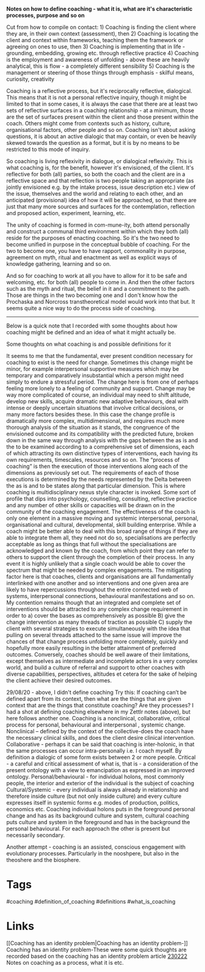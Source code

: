 
**Notes on how to define coaching - what it is, what are it's characteristic processes, purpose and so on**

Cut from how to compile on contact:
	1) Coaching is finding the client where they are, in their own context (assessment), then
	2) Coaching is locating the client and context within frameworks, teaching them the framework or agreeing on ones to use, then
	3) Coaching is implementing that in life - grounding, embedding, growing etc. through reflective practice
	4) Coaching is the employment and awareness of unfolding - above these are heavily analytical, this is flow - a completely different sensibility
	5) Coaching is the management or steering of those things through emphasis - skilful means, curiosity, creativity

Coaching is a reflective process, but it's reciprocally reflective, dialogical. This means that it is not a personal reflective inquiry, though it might be limited to that in some cases, it is always the case that there are at least two sets of reflective surfaces in a coaching relationship - at a minimum, those are the set of surfaces present within the client and those present within the coach. Others might come from contexts such as history, culture, organisational factors, other people and so on.
Coaching isn't about asking questions, it is about an active dialogic that may contain, or even be heavily skewed towards the question as a format, but it is by no means to be restricted to this mode of inquiry.

So coaching is living reflexivity in dialogue, or dialogical reflexivity. This is what coaching is, for the benefit, however it's envisioned, of the client. It's reflective for both (all) parties, so both the coach and the client are in a reflective space and that reflection is two people taking an appropriate (as jointly envisioned e.g. by the intake process, issue description etc.) view of the issue, themselves and the world and relating to each other, and an anticipated (provisional) idea of how it will be approached, so that there are just that many more sources and surfaces for the contemplation, reflection and proposed action, experiment, learning, etc. 

The unity of coaching is formed in com-mune-ity, both attend personally and construct a communal third environment within which they both (all) reside for the purposes of enacting coaching. So it's the two need to become unified in purpose in the conceptual bubble of coaching. For the two to become one, you have to have rapport, commonality in purpose, agreement on myth, ritual and enactment as well as explicit ways of knowledge gathering, learning and so on. 

And so for coaching to work at all you have to allow for it to be safe and welcoming, etc. for both (all) people to come in. And then the other factors such as the myth and ritual, the belief in it and a commitment to the path. Those are things in the two becoming one and I don't know how the Prochaska and Norcross transtheoretical model would work into that but. It seems quite a nice way to do the process side of coaching.


___

Below is a quick note that I recorded with some thoughts about how coaching might be defined and an idea of what it might actually be.

Some thoughts on what coaching is and possible definitions for it

It seems to me that the fundamental, ever present condition necessary for coaching to exist is the need for change. Sometimes this change might be minor, for example interpersonal supportive measures which may be temporary and comparatively insubstantial which a person might need simply to endure a stressful period. The change here is from one of perhaps feeling more lonely to a feeling of community and support. Change may be way more complicated of course, an individual may need to shift altitude, develop new skills, acquire dramatic new adaptive behaviours, deal with intense or deeply uncertain situations that involve critical decisions, or many more factors besides these. In this case the change profile is dramatically more complex, multidimensional, and requires much more thorough analysis of the situation as it stands, the congruence of the envisioned outcome and its compatibility with the predicted future, broken down in the same way through analysis with the gaps between the as is and the to be examined according to a comprehensive set of dimensions, each of which attracting its own distinctive types of interventions, each having its own requirements, timescales, resources and so on. The “process of coaching” is then the execution of those interventions along each of the dimensions as previously set out. The requirements of each of those executions is determined by the needs represented by the Delta between the as is and to be states along that particular dimension. This is where coaching is multidisciplinary nexus style character is invoked. Some sort of profile that dips into psychology, counselling, consulting, reflective practice and any number of other skills or capacities will be drawn on in the community of the coaching engagement. The effectiveness of the coach is only one element in a massive moving and systemic interpersonal, personal, organisational and cultural, developmental, skill building enterprise. While a coach might be better able to deal with this broad range of things if they are able to integrate them all, they need not do so, specialisations are perfectly acceptable as long as things that full without the specialisations are acknowledged and known by the coach, from which point they can refer to others to support the client through the completion of their process.
In any event it is highly unlikely that a single coach would be able to cover the spectrum that might be needed by complex engagements. The mitigating factor here is that coaches, clients and organisations are all fundamentally interlinked with one another and so interventions and one given area are likely to have repercussions throughout the entire connected web of systems, interpersonal connections, behavioural manifestations and so on. My contention remains though that an integrated and complete set of interventions should be attracted to any complex change requirement in order to a) cover the bases as comprehensively as possible B) give the change intervention as many threads of traction as possible C) supply the client with several strategies to execute simultaneously with the idea that pulling on several threads attached to the same issue will improve the chances of that change process unfolding more completely, quickly and hopefully more easily resulting in the better attainment of preferred outcomes.
Conversely, coaches should be well aware of their limitations, except themselves as intermediate and incomplete actors in a very complex world, and build a culture of referral and support to other coaches with diverse capabilities, perspectives, altitudes et cetera for the sake of helping the client achieve their desired outcomes.

29/08/20 - above, I didn't define coaching
Try this: 
If coaching can’t be defined apart from its context, then what are the things that are given context that are the things that constitute coaching? Are they processes?
I had a shot at defining coaching elsewhere in my Zettlr notes (above), but here follows another one. Coaching is a nonclinical, collaborative, critical process for personal, behavioural and interpersonal , systemic change.
Nonclinical – defined by the context of the collective-does the coach have the necessary clinical skills, and does the client desire clinical intervention.
Collaborative - perhaps it can be said that coaching is inter-holonic, in that the same processes can occur intra-personally i.e. I coach myself. By definition a dialogic of some form exists between 2 or more people.
Critical - a careful and critical assessment of what is, that is - a consideration of the present ontology with a view to emancipation as expressed in an improved ontology.
Personal/behavioural - for individual holons, most commonly people, the interior and exterior of the individual is the subject of coaching 
Cultural/Systemic - every individual is always already in relationship and therefore inside culture (but not only inside culture) and every culture expresses itself in systemic forms e.g. modes of production, politics, economics etc. Coaching individual holons puts in the foreground personal change and has as its background culture and system, cultural coaching puts culture and system in the foreground and has in the background the personal behavioural. For each approach the other is present but necessarily secondary.

Another attempt - coaching is an assisted, conscious engagement with evolutionary processes. Particularly in the nooshpere, but also in the theoshere and the biosphere. 

# Tags
#coaching #definition_of_coaching #definitions #what_is_coaching 


# Links
[[Coaching has an identity problem|Coaching has an identity problem-]] Coaching has an identity problem-These were some quick thoughts are recorded based on the coaching has an identity problem article
[230222](230222.md) Notes on coaching as a process, what it is etc.
